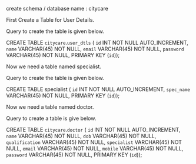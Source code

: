create schema / database name : citycare

First Create a Table for User Details.

Query to create the table is given below.

CREATE TABLE `citycare`.`user_dtls` (
  `id` INT NOT NULL AUTO_INCREMENT,
  `name` VARCHAR(45) NOT NULL,
  `email` VARCHAR(45) NOT NULL,
  `password` VARCHAR(45) NOT NULL,
  PRIMARY KEY (`id`));

Now we need a table named specialist.

Query to create the table is given below.

CREATE TABLE specialist (
  `id` INT NOT NULL AUTO_INCREMENT,
  `spec_name` VARCHAR(45) NOT NULL,
  PRIMARY KEY (`id`));

Now we need a table named doctor.

Query to create a table is give below.

CREATE TABLE `citycare`.`doctor` (
  `id` INT NOT NULL AUTO_INCREMENT,
  `name` VARCHAR(45) NOT NULL,
  `dob` VARCHAR(45) NOT NULL,
  `qualification` VARCHAR(45) NOT NULL,
  `specialist` VARCHAR(45) NOT NULL,
  `email` VARCHAR(45) NOT NULL,
  `mobile` VARCHAR(45) NOT NULL,
  `password` VARCHAR(45) NOT NULL,
  PRIMARY KEY (`id`));